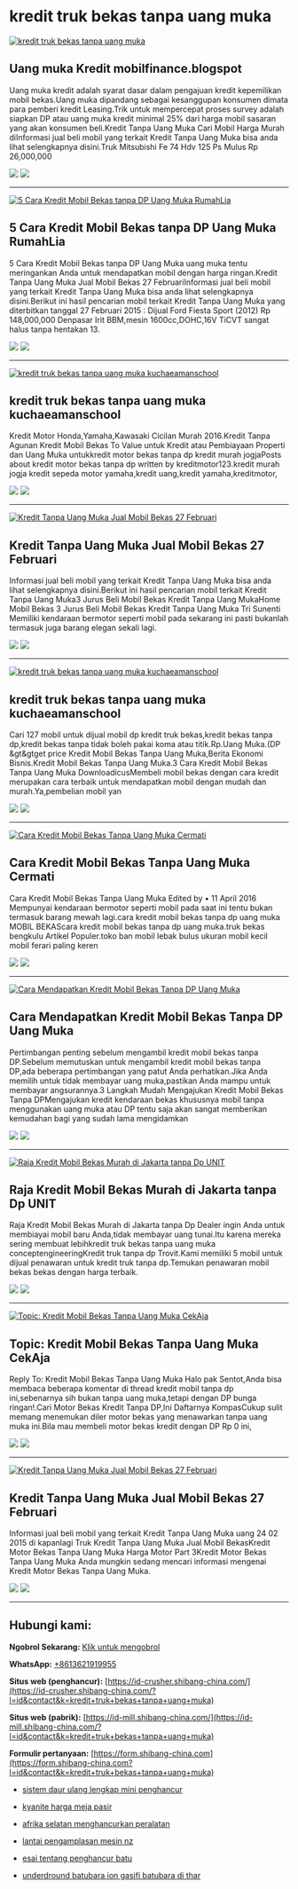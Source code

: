 # kredit truk bekas tanpa uang muka

<a href="https://swt.shibang-china.com/?l=id&img&k=kredit+truk+bekas+tanpa+uang+muka" target="_blank">![kredit truk bekas tanpa uang muka](http://static.shibang-china.com/all-800x300/163.jpg)</a>

## Uang muka Kredit mobilfinance.blogspot
Uang muka kredit adalah syarat dasar dalam pengajuan kredit kepemilikan mobil bekas.Uang muka dipandang sebagai kesanggupan konsumen dimata para pemberi kredit Leasing.Trik untuk mempercepat proses survey adalah siapkan DP atau uang muka kredit minimal 25% dari harga mobil sasaran yang akan konsumen beli.Kredit Tanpa Uang Muka Cari Mobil Harga Murah diInformasi jual beli mobil yang terkait Kredit Tanpa Uang Muka bisa anda lihat selengkapnya disini.Truk Mitsubishi Fe 74 Hdv 125 Ps Mulus Rp 26,000,000


<a href="https://whatsapp.shibangsoft.com/WhatsApp.php" target="_blank" title="WhatsApp">![](http://static.shibang-china.com/icon/whatsapp.png)</a> <a href="https://swt.shibang-china.com/?l=id&icon&k=kredit+truk+bekas+tanpa+uang+muka" target="_blank">![](http://static.shibang-china.com/icon/chat-id.png)</a>

---

<a href="https://swt.shibang-china.com/?l=id&img&k=kredit+truk+bekas+tanpa+uang+muka" target="_blank">![5 Cara Kredit Mobil Bekas tanpa DP Uang Muka RumahLia](http://static.shibang-china.com/all-800x300/308.jpg)</a>

## 5 Cara Kredit Mobil Bekas tanpa DP Uang Muka RumahLia
5 Cara Kredit Mobil Bekas tanpa DP Uang Muka uang muka tentu meringankan Anda untuk mendapatkan mobil dengan harga ringan.Kredit Tanpa Uang Muka Jual Mobil Bekas 27 FebruariInformasi jual beli mobil yang terkait Kredit Tanpa Uang Muka bisa anda lihat selengkapnya disini.Berikut ini hasil pencarian mobil terkait Kredit Tanpa Uang Muka yang diterbitkan tanggal 27 Februari 2015 : Dijual Ford Fiesta Sport (2012) Rp 148,000,000 Denpasar Irit BBM,mesin 1600cc,DOHC,16V TiCVT sangat halus tanpa hentakan 13.


<a href="https://whatsapp.shibangsoft.com/WhatsApp.php" target="_blank" title="WhatsApp">![](http://static.shibang-china.com/icon/whatsapp.png)</a> <a href="https://swt.shibang-china.com/?l=id&icon&k=kredit+truk+bekas+tanpa+uang+muka" target="_blank">![](http://static.shibang-china.com/icon/chat-id.png)</a>

---

<a href="https://swt.shibang-china.com/?l=id&img&k=kredit+truk+bekas+tanpa+uang+muka" target="_blank">![kredit truk bekas tanpa uang muka kuchaeamanschool](http://static.shibang-china.com/all-800x300/1367.jpg)</a>

## kredit truk bekas tanpa uang muka kuchaeamanschool
Kredit Motor Honda,Yamaha,Kawasaki Cicilan Murah 2016.Kredit Tanpa Agunan Kredit Mobil Bekas To Value untuk Kredit atau Pembiayaan Properti dan Uang Muka untukkredit motor bekas tanpa dp kredit murah jogjaPosts about kredit motor bekas tanpa dp written by kreditmotor123.kredit murah jogja kredit sepeda motor yamaha,kredit uang,kredit yamaha,kreditmotor,


<a href="https://whatsapp.shibangsoft.com/WhatsApp.php" target="_blank" title="WhatsApp">![](http://static.shibang-china.com/icon/whatsapp.png)</a> <a href="https://swt.shibang-china.com/?l=id&icon&k=kredit+truk+bekas+tanpa+uang+muka" target="_blank">![](http://static.shibang-china.com/icon/chat-id.png)</a>

---

<a href="https://swt.shibang-china.com/?l=id&img&k=kredit+truk+bekas+tanpa+uang+muka" target="_blank">![Kredit Tanpa Uang Muka Jual Mobil Bekas 27 Februari](http://static.shibang-china.com/all-800x300/1093.jpg)</a>

## Kredit Tanpa Uang Muka Jual Mobil Bekas 27 Februari
Informasi jual beli mobil yang terkait Kredit Tanpa Uang Muka bisa anda lihat selengkapnya disini.Berikut ini hasil pencarian mobil terkait Kredit Tanpa Uang Muka3 Jurus Beli Mobil Bekas Kredit Tanpa Uang MukaHome Mobil Bekas 3 Jurus Beli Mobil Bekas Kredit Tanpa Uang Muka Tri Sunenti Memiliki kendaraan bermotor seperti mobil pada sekarang ini pasti bukanlah termasuk juga barang elegan sekali lagi.


<a href="https://whatsapp.shibangsoft.com/WhatsApp.php" target="_blank" title="WhatsApp">![](http://static.shibang-china.com/icon/whatsapp.png)</a> <a href="https://swt.shibang-china.com/?l=id&icon&k=kredit+truk+bekas+tanpa+uang+muka" target="_blank">![](http://static.shibang-china.com/icon/chat-id.png)</a>

---

<a href="https://swt.shibang-china.com/?l=id&img&k=kredit+truk+bekas+tanpa+uang+muka" target="_blank">![kredit truk bekas tanpa uang muka kuchaeamanschool](http://static.shibang-china.com/all-800x300/1100.jpg)</a>

## kredit truk bekas tanpa uang muka kuchaeamanschool
Cari 127 mobil untuk dijual mobil dp kredit truk bekas,kredit bekas tanpa dp,kredit bekas tanpa tidak boleh pakai koma atau titik.Rp.Uang Muka.(DP &gt&gtget price Kredit Mobil Bekas Tanpa Uang Muka,Berita Ekonomi Bisnis.Kredit Mobil Bekas Tanpa Uang Muka.3 Cara Kredit Mobil Bekas Tanpa Uang Muka DownloadicusMembeli mobil bekas dengan cara kredit merupakan cara terbaik untuk mendapatkan mobil dengan mudah dan murah.Ya,pembelian mobil yan


<a href="https://whatsapp.shibangsoft.com/WhatsApp.php" target="_blank" title="WhatsApp">![](http://static.shibang-china.com/icon/whatsapp.png)</a> <a href="https://swt.shibang-china.com/?l=id&icon&k=kredit+truk+bekas+tanpa+uang+muka" target="_blank">![](http://static.shibang-china.com/icon/chat-id.png)</a>

---

<a href="https://swt.shibang-china.com/?l=id&img&k=kredit+truk+bekas+tanpa+uang+muka" target="_blank">![Cara Kredit Mobil Bekas Tanpa Uang Muka Cermati](http://static.shibang-china.com/all-800x300/122.jpg)</a>

## Cara Kredit Mobil Bekas Tanpa Uang Muka Cermati
Cara Kredit Mobil Bekas Tanpa Uang Muka Edited by • 11 April 2016 Mempunyai kendaraan bermotor seperti mobil pada saat ini tentu bukan termasuk barang mewah lagi.cara kredit mobil bekas tanpa dp uang muka MOBIL BEKAScara kredit mobil bekas tanpa dp uang muka.truk bekas bengkulu Artikel Populer.toko ban mobil lebak bulus ukuran mobil kecil mobil ferari paling keren


<a href="https://whatsapp.shibangsoft.com/WhatsApp.php" target="_blank" title="WhatsApp">![](http://static.shibang-china.com/icon/whatsapp.png)</a> <a href="https://swt.shibang-china.com/?l=id&icon&k=kredit+truk+bekas+tanpa+uang+muka" target="_blank">![](http://static.shibang-china.com/icon/chat-id.png)</a>

---

<a href="https://swt.shibang-china.com/?l=id&img&k=kredit+truk+bekas+tanpa+uang+muka" target="_blank">![Cara Mendapatkan Kredit Mobil Bekas Tanpa DP Uang Muka](http://static.shibang-china.com/all-800x300/974.jpg)</a>

## Cara Mendapatkan Kredit Mobil Bekas Tanpa DP Uang Muka
Pertimbangan penting sebelum mengambil kredit mobil bekas tanpa DP.Sebelum memutuskan untuk mengambil kredit mobil bekas tanpa DP,ada beberapa pertimbangan yang patut Anda perhatikan.Jika Anda memilih untuk tidak membayar uang muka,pastikan Anda mampu untuk membayar angsurannya.3 Langkah Mudah Mengajukan Kredit Mobil Bekas Tanpa DPMengajukan kredit kendaraan bekas khususnya mobil tanpa menggunakan uang muka atau DP tentu saja akan sangat memberikan kemudahan bagi yang sudah lama mengidamkan


<a href="https://whatsapp.shibangsoft.com/WhatsApp.php" target="_blank" title="WhatsApp">![](http://static.shibang-china.com/icon/whatsapp.png)</a> <a href="https://swt.shibang-china.com/?l=id&icon&k=kredit+truk+bekas+tanpa+uang+muka" target="_blank">![](http://static.shibang-china.com/icon/chat-id.png)</a>

---

<a href="https://swt.shibang-china.com/?l=id&img&k=kredit+truk+bekas+tanpa+uang+muka" target="_blank">![Raja Kredit Mobil Bekas Murah di Jakarta tanpa Dp UNIT](http://static.shibang-china.com/all-800x300/951.jpg)</a>

## Raja Kredit Mobil Bekas Murah di Jakarta tanpa Dp UNIT
Raja Kredit Mobil Bekas Murah di Jakarta tanpa Dp Dealer ingin Anda untuk membiayai mobil baru Anda,tidak membayar uang tunai.Itu karena mereka sering membuat lebihkredit truk bekas tanpa uang muka conceptengineeringKredit truk tanpa dp Trovit.Kami memiliki 5 mobil untuk dijual penawaran untuk kredit truk tanpa dp.Temukan penawaran mobil bekas bekas dengan harga terbaik.


<a href="https://whatsapp.shibangsoft.com/WhatsApp.php" target="_blank" title="WhatsApp">![](http://static.shibang-china.com/icon/whatsapp.png)</a> <a href="https://swt.shibang-china.com/?l=id&icon&k=kredit+truk+bekas+tanpa+uang+muka" target="_blank">![](http://static.shibang-china.com/icon/chat-id.png)</a>

---

<a href="https://swt.shibang-china.com/?l=id&img&k=kredit+truk+bekas+tanpa+uang+muka" target="_blank">![Topic: Kredit Mobil Bekas Tanpa Uang Muka CekAja](http://static.shibang-china.com/all-800x300/757.jpg)</a>

## Topic: Kredit Mobil Bekas Tanpa Uang Muka CekAja
Reply To: Kredit Mobil Bekas Tanpa Uang Muka Halo pak Sentot,Anda bisa membaca beberapa komentar di thread kredit mobil tanpa dp ini,sebenarnya sih bukan tanpa uang muka,tetapi dengan DP bunga ringan!.Cari Motor Bekas Kredit Tanpa DP,Ini Daftarnya KompasCukup sulit memang menemukan diler motor bekas yang menawarkan tanpa uang muka ini.Bila mau membeli motor bekas kredit dengan DP Rp 0 ini,


<a href="https://whatsapp.shibangsoft.com/WhatsApp.php" target="_blank" title="WhatsApp">![](http://static.shibang-china.com/icon/whatsapp.png)</a> <a href="https://swt.shibang-china.com/?l=id&icon&k=kredit+truk+bekas+tanpa+uang+muka" target="_blank">![](http://static.shibang-china.com/icon/chat-id.png)</a>

---

<a href="https://swt.shibang-china.com/?l=id&img&k=kredit+truk+bekas+tanpa+uang+muka" target="_blank">![Kredit Tanpa Uang Muka Jual Mobil Bekas 27 Februari](http://static.shibang-china.com/all-800x300/570.jpg)</a>

## Kredit Tanpa Uang Muka Jual Mobil Bekas 27 Februari
Informasi jual beli mobil yang terkait Kredit Tanpa Uang Muka uang 24 02 2015 di kapanlagi Truk Kredit Tanpa Uang Muka Jual Mobil BekasKredit Motor Bekas Tanpa Uang Muka Harga Motor Part 3Kredit Motor Bekas Tanpa Uang Muka Anda mungkin sedang mencari informasi mengenai Kredit Motor Bekas Tanpa Uang Muka.


<a href="https://whatsapp.shibangsoft.com/WhatsApp.php" target="_blank" title="WhatsApp">![](http://static.shibang-china.com/icon/whatsapp.png)</a> <a href="https://swt.shibang-china.com/?l=id&icon&k=kredit+truk+bekas+tanpa+uang+muka" target="_blank">![](http://static.shibang-china.com/icon/chat-id.png)</a>

---
## Hubungi kami:

**Ngobrol Sekarang:** [Klik untuk mengobrol](https://swt.shibang-china.com?l=id&contact&k=kredit+truk+bekas+tanpa+uang+muka)

**WhatsApp:**  [+8613621919955](https://whatsapp.shibangsoft.com/WhatsApp.php)

**Situs web (penghancur):** [https://id-crusher.shibang-china.com/](https://id-crusher.shibang-china.com/?l=id&contact&k=kredit+truk+bekas+tanpa+uang+muka)

**Situs web (pabrik):** [https://id-mill.shibang-china.com/](https://id-mill.shibang-china.com/?l=id&contact&k=kredit+truk+bekas+tanpa+uang+muka)

**Formulir pertanyaan:** [https://form.shibang-china.com](https://form.shibang-china.com?l=id&contact&k=kredit+truk+bekas+tanpa+uang+muka)

* [sistem daur ulang lengkap mini penghancur](../42/sistem%20daur%20ulang%20lengkap%20mini%20penghancur.md)

* [kyanite harga meja pasir](../47/kyanite%20harga%20meja%20pasir.md)

* [afrika selatan menghancurkan peralatan](../43/afrika%20selatan%20menghancurkan%20peralatan.md)

* [lantai pengamplasan mesin nz](../47/lantai%20pengamplasan%20mesin%20nz.md)

* [esai tentang penghancur batu](../45/esai%20tentang%20penghancur%20batu.md)

* [underdround batubara ion gasifi batubara di thar](../42/underdround%20batubara%20ion%20gasifi%20batubara%20di%20thar.md)
